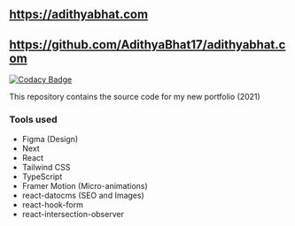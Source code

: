 ## https://adithyabhat.com
## https://github.com/AdithyaBhat17/adithyabhat.com

[![Codacy Badge](https://api.codacy.com/project/badge/Grade/cc374861dc924f6f8e2f3175cf29e81a)](https://app.codacy.com/manual/adithyabhat17.ab/adithyabhat.com?utm_source=github.com&utm_medium=referral&utm_content=AdithyaBhat17/adithyabhat.com&utm_campaign=Badge_Grade_Settings)

This repository contains the source code for my new portfolio (2021)

### Tools used
- Figma (Design)
- Next
- React
- Tailwind CSS
- TypeScript
- Framer Motion (Micro-animations)
- react-datocms (SEO and Images)
- react-hook-form
- react-intersection-observer

